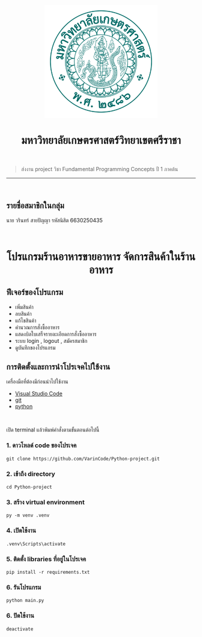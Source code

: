 <div align="center">
  <img src="./img/KU.png" width="300px" height="300px">
  <h1><b>มหาวิทยาลัยเกษตรศาสตร์วิทยาเขตศรีราชา</b></h1>
  <br>
</div>

> ส่งงาน project วิชา Fundamental Programming Concepts ปี 1 ภาคต้น 
<hr>

<div>
  <br>
  <h2>รายชื่อสมาชิกในกลุ่ม</h2>
  <p>นาย วรินทร์ สายปัญญา รหัสนิสิต 6630250435</p>
  <br>
</div>

<h1 align="center">โปรแกรมร้านอาหารขายอาหาร จัดการสินค้าในร้านอาหาร</h1>

<h2>ฟีเจอร์ของโปรแกรม</h2>
<ul>
  <li>เพิ่มสินค้า</li>
  <li>ลบสินค้า</li>
  <li>แก้ไขสินค้า</li>
  <li>คำนวณการสั่งซื้ออาหาร</li>
  <li>แสดงบิลใบเสร็จรายละเอียดการสั่งซื้ออาหาร</li>
  <li>ระบบ login , logout , สมัครสมาชิก</li>
  <li>ดูบันทึกของโปรแกรม</li>
</ul>

## การติดตั้งและการนำโปรเจคไปใช้งาน

<div>
  <p>เครื่องมือที่ต้องมีก่อนนำไปใช้งาน</p>
  <ul>
    <li><a href="https://code.visualstudio.com/download">Visual Studio Code</a></li>
    <li><a href="https://git-scm.com/downloads">git</a></li>
    <li><a href="https://www.python.org/downloads/">python</a></li>
  </ul>
  <br>
</div>

<p>เปิด terminal แล้วพิมพ์คำสั่งตามขั้นตอนต่อไปนี้</p>

### 1. ดาวโหลด์ code ของโปรเจค
```
git clone https://github.com/VarinCode/Python-project.git
```

### 2. เข้าถึง directory
```
cd Python-project
```

### 3. สร้าง virtual environment
```
py -m venv .venv
```

### 4. เปิดใช้งาน
```
.venv\Scripts\activate
```

### 5. ติดตั้ง libraries ที่อยู่ในโปรเจค
```
pip install -r requirements.txt
```

### 6. รันโปรแกรม
```
python main.py
```

### 6. ปิดใช้งาน
```
deactivate
```
